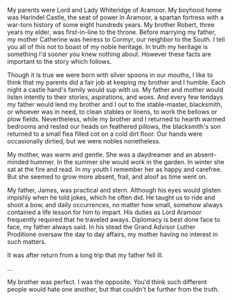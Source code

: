 My parents were Lord and Lady Whiteridge of Aramoor. My boyhood home was Harindel Castle, the seat of power in Aramoor, a spartan fortress with a war-torn history of some eight hundreds years. My brother Robert, three years my elder, was first-in-line to the throne. Before marrying my father, my mother Catherine was heiress to Cormyr, our neighbor to the South. I tell you all of this not to boast of my noble heritage. In truth my heritage is something I'd sooner you knew nothing about. However these facts are important to the story which follows.

Though it is true we were born with silver spoons in our mouths, I like to think that my parents did a fair job at keeping my brother and I humble. Each night a castle hand's family would sup with us. My father and mother would  listen intently to their stories, aspirations, and woes. And every few tendays my father would lend my brother and I out to the stable-master, blacksmith, or whoever was in need, to clean stables or linens, to work the bellows or plow fields. Nevertheless, while my brother and I returned to hearth warmed bedrooms and rested our heads on feathered pillows, the blacksmith's son returned to a small flea filled cot on a cold dirt floor. Our hands were occasionally dirtied, but we were nobles nonetheless.

My mother, was warm and gentle. She was a daydreamer and an absent-minded hummer. In the summer she would work in the garden. In winter she sat at the fire and read. In my youth I remember her as happy and carefree. But she seemed to grow more absent, frail, and aloof as time went on. 

 My father, James, was practical and stern. Although his eyes would glisten impishly when he told jokes, which he often did. He taught us to ride and shoot a bow, and daily occurrences, no matter how small, somehow always contained a life lesson for him to impart. His duties as Lord Aramoor frequently required that he traveled aways. Diplomacy is best done face to face, my father always said. In his stead the Grand Advisor Luther Proditione oversaw the day to day affairs, my mother having no interest in such matters.

It was after return from a long trip that my father fell ill. 



...


My brother was perfect.
I was the opposite.
You'd think such different people would hate one another, but that couldn't be further from the truth. 


